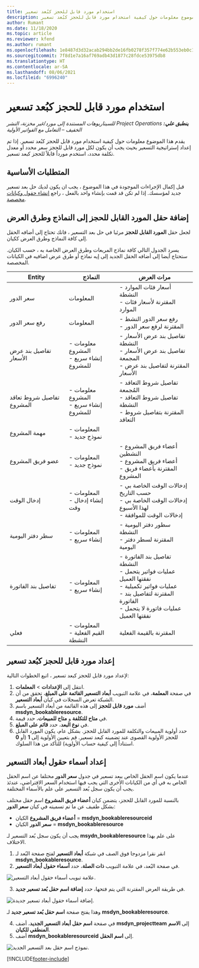```yaml
---
title: استخدام مورد قابل للحجز كبُعد تسعير
description: يقدم هذا الموضوع معلومات حول كيفية استخدام مورد قابل للحجز كبُعد تسعير.
author: Rumant
ms.date: 11/18/2020
ms.topic: article
ms.reviewer: kfend
ms.author: rumant
ms.openlocfilehash: 1e8487d3d32acab294bb2de16fb0278f357f774e62b553eb0c1ebd5b6246e332
ms.sourcegitcommit: 7f8d1e7a16af769adb43d1877c28fdce53975db8
ms.translationtype: HT
ms.contentlocale: ar-SA
ms.lasthandoff: 08/06/2021
ms.locfileid: "6996240"
---
```

# <a name="use-a-bookable-resource-as-a-pricing-dimension"></a>استخدام مورد قابل للحجز كبُعد تسعير

 _**ينطبق علي:** ‏‫Project Operations للسيناريوهات المستندة إلى مورد/غير مخزنة‬، ‏‫النشر الخفيف – التعامل مع الفواتير الأولية‬_ 

يقدم هذا الموضوع معلومات حول كيفية استخدام مورد قابل للحجز كبُعد تسعير. إذا تم إعداد إستراتيجية التسعير بحيث يجب أن يكون لكل مورد قابل للحجز سعر محدد أو معدل تكلفة محدد، استخدم مورداً قابلاً للحجز كبعد تسعير.

## <a name="prerequisites"></a>المتطلبات الأساسية
قبل إكمال الإجراءات الموجودة في هذا الموضوع ، يجب ان يكون لديك حل بعد تسعير جديد لمؤسسك. إذا لم تكن قد قمت بإنشاء واحد بالفعل ، راجع [إنشاء حقول وكيانات مخصصة](../pricing-costing/create-custom-fields-entities-pricing-dimensions.md).

## <a name="add-the-bookable-resource-field-to-forms-and-views"></a>إضافة حقل المورد القابل للحجز إلى النماذج وطرق العرض
لجعل حقل **المورد القابل للحجز** مرئيا في حل بعد التسعير ، فانك تحتاج إلى أضافه الحقل إلى كافة النماذج وطرق العرض ككيان.

يسرد الجدول التالي كافة نماذج المربعات وطرق العرض الخاصة به ، حسب الكيان. ستحتاج أيضا إلى أضافه الحقل الجديد إلى إيه نماذج أو طرق عرض اضافيه في الكيانات المخصصة.

|   Entity        | النماذج   |مرات العرض        |
| ------------------------------|---------------------------------|----------------------------------|
|  سعر الدور| المعلومات  | - أسعار فئات الموارد النشطة<br> - المقترنة لأسعار فئات الموارد |
|  رفع سعر الدور| المعلومات | - رفع سعر الدور النشط<br>- المقترنة لرفع سعر الدور |
|  تفاصيل بند عرض الأسعار‬| - معلومات المشروع<br>- إنشاء سريع للمشروع| - تفاصيل بند عرض الأسعار‬ النشطة<br>- تفاصيل بند عرض الأسعار المجمعة<br>- المقترنة لتفاصيل بند عرض الأسعار |
|  تفاصيل شروط تعاقد المشروع| - معلومات المشروع<br>- إنشاء سريع للمشروع| - تفاصيل شروط التعاقد المُجمعة<br>- تفاصيل شروط التعاقد النشطة<br>- المقترنة بتفاصيل شروط التعاقد |
|  مهمة المشروع| - المعلومات<br>- نموذج جديد| &nbsp; |
|  عضو فريق المشروع| - المعلومات<br>- نموذج جديد| - أعضاء فريق المشروع النشطين<br>- أعضاء فريق المشروع<br>- المقترنة بأعضاء فريق المشروع |
|  إدخال الوقت| - المعلومات<br>- إنشاء إدخال وقت| - إدخالات الوقت الخاصة بي حسب التاريخ<br>- إدخالات الوقت الخاصة بي لهذا الأسبوع<br>- إدخالات الوقت للموافقة|
|  سطر دفتر اليومية| - المعلومات<br>- إنشاء سريع| - سطور دفتر اليومية النشطة<br>- المقترنة لسطر دفتر اليومية |
|  تفاصيل بند الفاتورة| - المعلومات<br>- إنشاء سريع| - تفاصيل بند الفاتورة النشطة<br>- عمليات فواتير يتحمل نفقتها العميل<br>- عمليات فواتير تكميلية<br>- المقترنة لتفاصيل بند الفاتورة <br>- عمليات فاتورة لا يتحمل نفقتها العميل|
|  فعلي| - المعلومات<br>- القيم الفعلية النشطة| المقترنة بالقيمة الفعلية |

## <a name="set-up-a-bookable-resource-as-a-pricing-dimension"></a>إعداد مورد قابل للحجز كبُعد تسعير
لإعداد مورد قابل للحجز كبعد تسعير ، اتبع الخطوات التالية:

1. انتقل إلى **الإعدادات** > **المعلمات**. 
2. في صفحة **المعلمة**، في علامة التبويب **أبعاد التسعير القائمة على المبلغ**، تحقق من أن الشبكة تعرض السجلات في كيان **أبعاد التسعير**. 
2. أضف **مورد قابل للحجز** إلى هذه القائمة من أبعاد التسعير باسم **msdyn_bookableresource**. 
3. في **متاح للتكلفة** و **متاح للمبيعات**، حدد قيمة.
4. في **نوع البعد**، حدد **قائم على المبلغ**. 
5. حدد أولوية المبيعات والتكلفة للمورد القابل للحجز. بشكل عام، يكون المورد القابل للحجز الأولوية القصوى عند تضمينه كبعد تسعير. قم بتعيين الأولوية إلى **1** (أو **0** استناداً إلى كيفية حساب الأولوية) للتأكد من هذا السلوك.

## <a name="set-up-pricing-dimension-field-names"></a>إعداد أسماء حقول أبعاد التسعير

عندما يكون اسم الحقل الخاص ببعد تسعير في جدول **سعر الدور** مختلفا عن اسم الحقل الخاص به في أي من الكيانات الأخرى التي يجب فيها استخدام السعر الافتراضي، عندئذ يجب أن يكون سجل بُعد التسعير على علم بالأسماء المختلفة.  

بالنسبة للمورد القابل للحجز، يتضمن كيان **أعضاء فريق المشروع** اسم حقل مختلف بشكل طفيف عن ما تم تسميته في كيان **سعر الدور**: 

 - **أعضاء فريق المشروع** الكيان = **msdyn_bookableresourceid**
 - **سعر الدور** الكيان = **msdyn_bookableresource**

يجب أن يكون سجل بُعد التسعير لـ **msydn_bookableresource** على علم بهذا الاختلاف.

1. انقر نقرا مزدوجا فوق الصف في شبكة **أبعاد التسعير** لفتح صفحة البُعد لـ **msdyn_bookableresource**.
2. في صفحة البُعد، في علامة التبويب **ذات الصلة**، حدد **أسماء حقول أبعاد التسعير**.

  ![علامة تبويب أسماء حقول أبعاد التسعير.](media/PD-fieldname.png)

3. في طريقة العرض المقترنة التي يتم فتحها، حدد **إضافة اسم حقل بُعد تسعير جديد**.

  ![إضافة أسماء حقول أبعاد تسعير جديدة.](media/Add-NewPD-fieldname.png)

  وهذا يفتح صفحة **اسم حقل بُعد تسعير جديد** لـ **msdyn_bookableresource**. 

4. في صفحة **اسم حقل أبعاد التسعير الجديد**، أضف **msdyn_projectteam** إلى **الاسم المنطقي للكيان**.
5. أضف  **msdyn_bookableresourceid** إلى **اسم الحقل**.

 ![نموذج اسم حقل بعد التسعير الجديد.](media/PD-fieldname-Added.png)


[!INCLUDE[footer-include](../includes/footer-banner.md)]